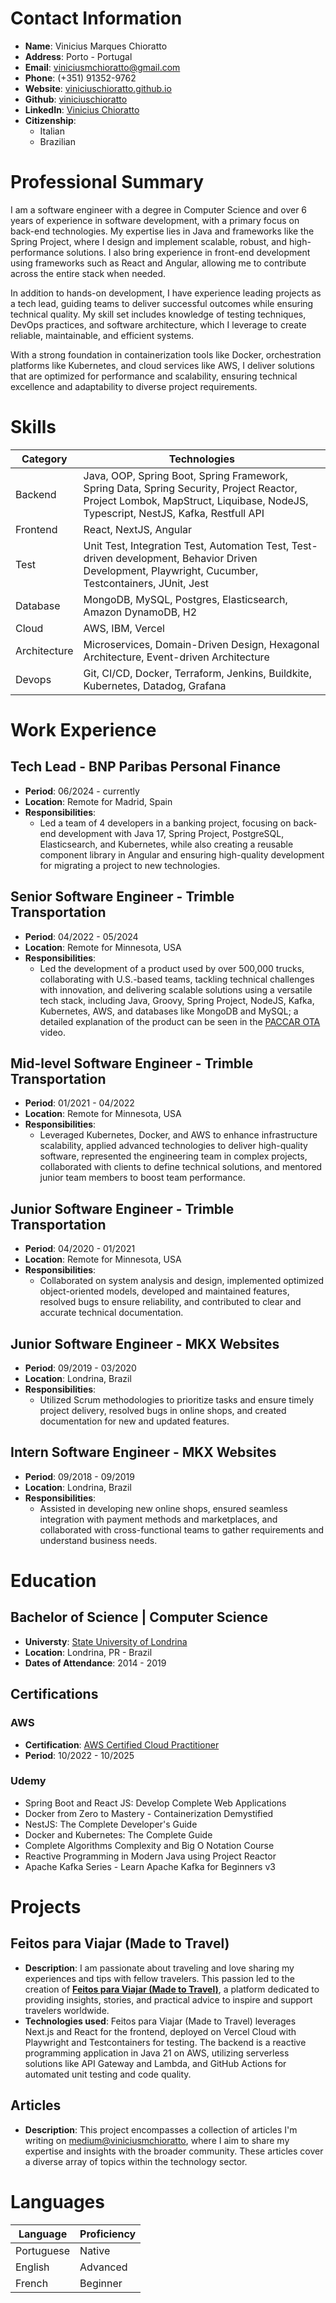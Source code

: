 # Contact Information

- **Name**: Vinicius Marques Chioratto
- **Address**: Porto - Portugal
- **Email**: viniciusmchioratto@gmail.com
- **Phone**: (+351) 91352-9762
- **Website**: [viniciuschioratto.github.io](https://viniciuschioratto.github.io/)
- **Github**: [viniciuschioratto](https://github.com/viniciuschioratto)
- **LinkedIn**: [Vinicius Chioratto](https://www.linkedin.com/in/vinicius-chioratto)
- **Citizenship**:
  - Italian
  - Brazilian

# Professional Summary

I am a software engineer with a degree in Computer Science and over 6 years of experience in software development, with a primary focus on back-end technologies. My expertise lies in Java and frameworks like the Spring Project, where I design and implement scalable, robust, and high-performance solutions. I also bring experience in front-end development using frameworks such as React and Angular, allowing me to contribute across the entire stack when needed.

In addition to hands-on development, I have experience leading projects as a tech lead, guiding teams to deliver successful outcomes while ensuring technical quality. My skill set includes knowledge of testing techniques, DevOps practices, and software architecture, which I leverage to create reliable, maintainable, and efficient systems.

With a strong foundation in containerization tools like Docker, orchestration platforms like Kubernetes, and cloud services like AWS, I deliver solutions that are optimized for performance and scalability, ensuring technical excellence and adaptability to diverse project requirements.

# Skills

| Category     | Technologies                                                                                                                                                                   |
| ------------ | ------------------------------------------------------------------------------------------------------------------------------------------------------------------------------ |
| Backend      | Java, OOP, Spring Boot, Spring Framework, Spring Data, Spring Security, Project Reactor, Project Lombok, MapStruct, Liquibase, NodeJS, Typescript, NestJS, Kafka, Restfull API |
| Frontend     | React, NextJS, Angular                                                                                                                                                         |
| Test         | Unit Test, Integration Test, Automation Test, Test-driven development, Behavior Driven Development, Playwright, Cucumber, Testcontainers, JUnit, Jest                          |
| Database     | MongoDB, MySQL, Postgres, Elasticsearch, Amazon DynamoDB, H2                                                                                                                   |
| Cloud        | AWS, IBM, Vercel                                                                                                                                                               |
| Architecture | Microservices, Domain-Driven Design, Hexagonal Architecture, Event-driven Architecture                                                                                         |
| Devops       | Git, CI/CD, Docker, Terraform, Jenkins, Buildkite, Kubernetes, Datadog, Grafana                                                                                                |

# Work Experience

## Tech Lead - BNP Paribas Personal Finance

- **Period**: 06/2024 - currently
- **Location**: Remote for Madrid, Spain
- **Responsibilities**:
  - Led a team of 4 developers in a banking project, focusing on back-end development with Java 17, Spring Project, PostgreSQL, Elasticsearch, and Kubernetes, while also creating a reusable component library in Angular and ensuring high-quality development for migrating a project to new technologies.

## Senior Software Engineer - Trimble Transportation

- **Period**: 04/2022 - 05/2024
- **Location**: Remote for Minnesota, USA
- **Responsibilities**:
  - Led the development of a product used by over 500,000 trucks, collaborating with U.S.-based teams, tackling technical challenges with innovation, and delivering scalable solutions using a versatile tech stack, including Java, Groovy, Spring Project, NodeJS, Kafka, Kubernetes, AWS, and databases like MongoDB and MySQL; a detailed explanation of the product can be seen in the [PACCAR OTA](https://youtu.be/RGaNOLW6mVM?si=yn6Szv0rXs7idXF0) video.

## Mid-level Software Engineer - Trimble Transportation

- **Period**: 01/2021 - 04/2022
- **Location**: Remote for Minnesota, USA
- **Responsibilities**:
  - Leveraged Kubernetes, Docker, and AWS to enhance infrastructure scalability, applied advanced technologies to deliver high-quality software, represented the engineering team in complex projects, collaborated with clients to define technical solutions, and mentored junior team members to boost team performance.

## Junior Software Engineer - Trimble Transportation

- **Period**: 04/2020 - 01/2021
- **Location**: Remote for Minnesota, USA
- **Responsibilities**:
  - Collaborated on system analysis and design, implemented optimized object-oriented models, developed and maintained features, resolved bugs to ensure reliability, and contributed to clear and accurate technical documentation.

## Junior Software Engineer - MKX Websites

- **Period**: 09/2019 - 03/2020
- **Location**: Londrina, Brazil
- **Responsibilities**:
  - Utilized Scrum methodologies to prioritize tasks and ensure timely project delivery, resolved bugs in online shops, and created documentation for new and updated features.

## Intern Software Engineer - MKX Websites

- **Period**: 09/2018 - 09/2019
- **Location**: Londrina, Brazil
- **Responsibilities**:
  - Assisted in developing new online shops, ensured seamless integration with payment methods and marketplaces, and collaborated with cross-functional teams to gather requirements and understand business needs.

# Education

## Bachelor of Science | Computer Science

- **Universty**: [State University of Londrina](https://portal.uel.br/conheca-a-uel/)
- **Location**: Londrina, PR - Brazil
- **Dates of Attendance**: 2014 - 2019

## Certifications

### AWS

- **Certification**: [AWS Certified Cloud Practitioner](https://www.credly.com/badges/76fcbcf4-b675-40cf-b62e-f1c27b97394e/linked_in_profile)
- **Period**: 10/2022 - 10/2025

### Udemy

- Spring Boot and React JS: Develop Complete Web Applications
- Docker from Zero to Mastery - Containerization Demystified
- NestJS: The Complete Developer's Guide
- Docker and Kubernetes: The Complete Guide
- Complete Algorithms Complexity and Big O Notation Course
- Reactive Programming in Modern Java using Project Reactor
- Apache Kafka Series - Learn Apache Kafka for Beginners v3

# Projects

## Feitos para Viajar (Made to Travel)

- **Description**: I am passionate about traveling and love sharing my experiences and tips with fellow travelers. This passion led to the creation of [**Feitos para Viajar (Made to Travel)**](https://www.feitosparaviajar.com.br/en), a platform dedicated to providing insights, stories, and practical advice to inspire and support travelers worldwide.
- **Technologies used**: Feitos para Viajar (Made to Travel) leverages Next.js and React for the frontend, deployed on Vercel Cloud with Playwright and Testcontainers for testing. The backend is a reactive programming application in Java 21 on AWS, utilizing serverless solutions like API Gateway and Lambda, and GitHub Actions for automated unit testing and code quality.

## Articles

- **Description**: This project encompasses a collection of articles I'm writing on [medium@viniciusmchioratto](https://medium.com/@viniciusmchioratto), where I aim to share my expertise and insights with the broader community. These articles cover a diverse array of topics within the technology sector.

# Languages

| Language   | Proficiency |
| ---------- | ----------- |
| Portuguese | Native      |
| English    | Advanced    |
| French     | Beginner    |
